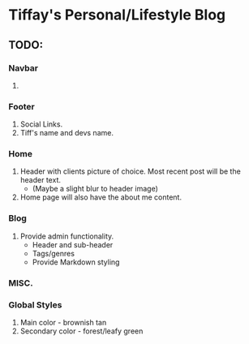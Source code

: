 # Tiffay's Personal/Lifestyle Blog

## TODO:
### Navbar
1. 

### Footer
1. Social Links.
1. Tiff's name and devs name.

### Home
1. Header with clients picture of choice. Most recent post will be the header text.
    * (Maybe a slight blur to header image)
1. Home page will also have the about me content.

### Blog
1. Provide admin functionality.
    * Header and sub-header
    * Tags/genres
    * Provide Markdown styling

### MISC.

### Global Styles
1. Main color - brownish tan
1. Secondary color - forest/leafy green